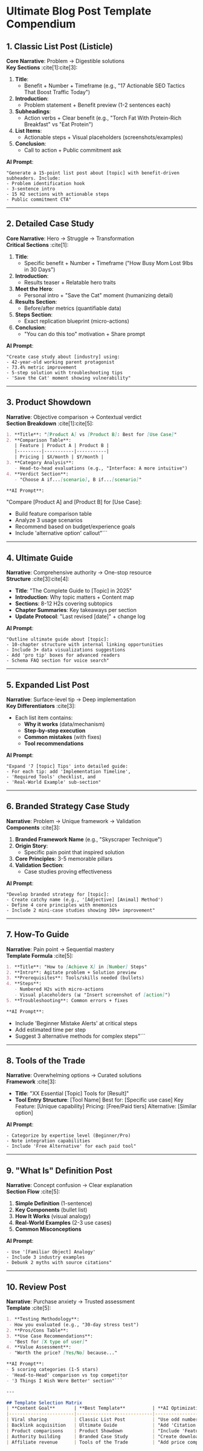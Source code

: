 # Ultimate Blog Post Template Compendium

## 1. Classic List Post (Listicle)
**Core Narrative**: Problem → Digestible solutions  
**Key Sections** :cite[1]:cite[3]:
1. **Title**: 
   - Benefit + Number + Timeframe (e.g., "17 Actionable SEO Tactics That Boost Traffic Today")
2. **Introduction**: 
   - Problem statement + Benefit preview (1-2 sentences each)
3. **Subheadings**:
   - Action verbs + Clear benefit (e.g., "Torch Fat With Protein-Rich Breakfast" vs "Eat Protein")
4. **List Items**:
   - Actionable steps + Visual placeholders (screenshots/examples)
5. **Conclusion**:
   - Call to action + Public commitment ask

**AI Prompt**:  
```
"Generate a 15-point list post about [topic] with benefit-driven subheaders. Include:  
- Problem identification hook  
- 3-sentence intro  
- 15 H2 sections with actionable steps  
- Public commitment CTA"
```
---

## 2. Detailed Case Study
**Core Narrative**: Hero → Struggle → Transformation  
**Critical Sections** :cite[1]:
1. **Title**: 
   - Specific benefit + Number + Timeframe ("How Busy Mom Lost 9lbs in 30 Days")
2. **Introduction**: 
   - Results teaser + Relatable hero traits
3. **Meet the Hero**:
   - Personal intro + "Save the Cat" moment (humanizing detail)
4. **Results Section**:
   - Before/after metrics (quantifiable data)
5. **Steps Section**: 
   - Exact replication blueprint (micro-actions)
6. **Conclusion**: 
   - "You can do this too" motivation + Share prompt

**AI Prompt**:
```
"Create case study about [industry] using:  
- 42-year-old working parent protagonist  
- 73.4% metric improvement  
- 5-step solution with troubleshooting tips  
- 'Save the Cat' moment showing vulnerability"
```

---

## 3. Product Showdown
**Narrative**: Objective comparison → Contextual verdict  
**Section Breakdown** :cite[1]:cite[5]:
```markdown
1. **Title**: "[Product A] vs [Product B]: Best for [Use Case]"
2. **Comparison Table**:
   | Feature | Product A | Product B |
   |---------|-----------|-----------|
   | Pricing | $X/month | $Y/month |
3. **Category Analysis**:
   - Head-to-head evaluations (e.g., "Interface: A more intuitive")
4. **Verdict Section**:
   - "Choose A if...[scenario], B if...[scenario]"

**AI Prompt**:
```
"Compare [Product A] and [Product B] for [Use Case]:  
- Build feature comparison table  
- Analyze 3 usage scenarios  
- Recommend based on budget/experience goals  
- Include 'alternative option' callout"```

---

## 4. Ultimate Guide
**Narrative**: Comprehensive authority → One-stop resource  
**Structure** :cite[3]:cite[4]:
- **Title**: "The Complete Guide to [Topic] in 2025"
- **Introduction**: Why topic matters + Content map
- **Sections**: 8-12 H2s covering subtopics
- **Chapter Summaries**: Key takeaways per section
- **Update Protocol**: "Last revised [date]" + change log

**AI Prompt**:  
```
"Outline ultimate guide about [topic]:  
- 10-chapter structure with internal linking opportunities  
- Include 3+ data visualizations suggestions  
- Add 'pro tip' boxes for advanced readers  
- Schema FAQ section for voice search"
```

---

## 5. Expanded List Post
**Narrative**: Surface-level tip → Deep implementation  
**Key Differentiators** :cite[3]:
- Each list item contains:
  - **Why it works** (data/mechanism)
  - **Step-by-step execution**
  - **Common mistakes** (with fixes)
  - **Tool recommendations**

**AI Prompt**:  
```
"Expand '7 [topic] Tips' into detailed guide:  
- For each tip: add 'Implementation Timeline',  
- 'Required Tools' checklist, and  
- 'Real-World Example' sub-section"
```

---

## 6. Branded Strategy Case Study
**Narrative**: Problem → Unique framework → Validation  
**Components** :cite[3]:
1. **Branded Framework Name** (e.g., "Skyscraper Technique")
2. **Origin Story**: 
   - Specific pain point that inspired solution
3. **Core Principles**: 
   3-5 memorable pillars
4. **Validation Section**: 
   - Case studies proving effectiveness

**AI Prompt**:  
```
"Develop branded strategy for [topic]:  
- Create catchy name (e.g., '[Adjective] [Animal] Method')  
- Define 4 core principles with mnemonics  
- Include 2 mini-case studies showing 30%+ improvement"
```

---

## 7. How-To Guide
**Narrative**: Pain point → Sequential mastery  
**Template Formula** :cite[5]:
```markdown
1. **Title**: "How to [Achieve X] in [Number] Steps"
2. **Intro**: Agitate problem + Solution preview
3. **Prerequisites**: Tools/skills needed (bullets)
4. **Steps**:
   - Numbered H2s with micro-actions
   - Visual placeholders (📊 "Insert screenshot of [action]")
5. **Troubleshooting**: Common errors + fixes

**AI Prompt**:  
```
- Include 'Beginner Mistake Alerts' at critical steps  
- Add estimated time per step  
- Suggest 3 alternative methods for complex steps"```

---

## 8. Tools of the Trade
**Narrative**: Overwhelming options → Curated solutions  
**Framework** :cite[3]:
- **Title**: "XX Essential [Topic] Tools for [Result]"
- **Tool Entry Structure**:
    [Tool Name]
    Best for: [Specific use case]
    Key Feature: [Unique capability]
    Pricing: [Free/Paid tiers]
    Alternative: [Similar option]


**AI Prompt**:  
```"Curate 12 tools for [industry]:  
- Categorize by expertise level (Beginner/Pro)  
- Note integration capabilities  
- Include 'Free Alternative' for each paid tool"
```

---

## 9. "What Is" Definition Post
**Narrative**: Concept confusion → Clear explanation  
**Section Flow** :cite[5]:
1. **Simple Definition** (1-sentence)
2. **Key Components** (bullet list)
3. **How It Works** (visual analogy)
4. **Real-World Examples** (2-3 use cases)
5. **Common Misconceptions**

**AI Prompt**:  
```"Explain '[complex term]' for [audience]:  
- Use '[Familiar Object] Analogy'  
- Include 3 industry examples  
- Debunk 2 myths with source citations"
```

---

## 10. Review Post
**Narrative**: Purchase anxiety → Trusted assessment  
**Template** :cite[5]:
```markdown
1. **Testing Methodology**: 
 - How you evaluated (e.g., "30-day stress test")
2. **Pros/Cons Table**:
3. **Use Case Recommendations**: 
 - "Best for [X type of user]"
4. **Value Assessment**: 
 - "Worth the price? [Yes/No] because..."

**AI Prompt**:  
- 5 scoring categories (1-5 stars)  
- 'Head-to-Head' comparison vs top competitor  
- '3 Things I Wish Were Better' section"```

---

## Template Selection Matrix
| **Content Goal**       | **Best Template**          | **AI Optimization Tip**                     |
|------------------------|----------------------------|---------------------------------------------|
| Viral sharing          | Classic List Post          | "Use odd numbers + power words in titles"   |
| Backlink acquisition   | Ultimate Guide             | "Add 'Citation Needed' placeholders for stats" |
| Product comparisons    | Product Showdown           | "Include 'Feature Scorecard' with ratings"  |
| Authority building     | Branded Case Study         | "Create downloadable framework PDF"         |
| Affiliate revenue      | Tools of the Trade         | "Add price comparison widgets"              |